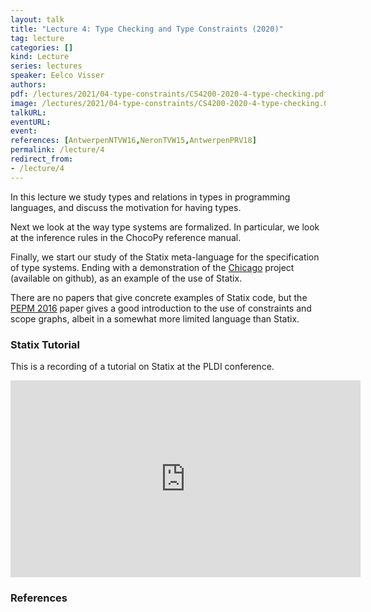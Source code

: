 ```yaml
---
layout: talk
title: "Lecture 4: Type Checking and Type Constraints (2020)"
tag: lecture
categories: []
kind: Lecture
series: lectures
speaker: Eelco Visser
authors:
pdf: /lectures/2021/04-type-constraints/CS4200-2020-4-type-checking.pdf
image: /lectures/2021/04-type-constraints/CS4200-2020-4-type-checking.001.png
talkURL:
eventURL:
event:
references: [AntwerpenNTVW16,NeronTVW15,AntwerpenPRV18]
permalink: /lecture/4
redirect_from:
- /lecture/4
---
```


In this lecture we study types and relations in types in programming languages, and discuss the motivation for having types.

Next we look at the way type systems are formalized. In particular, we look at the inference rules in the ChocoPy reference manual.

Finally, we start our study of the Statix meta-language for the specification of type systems. Ending with a demonstration of the [Chicago](https://github.com/MetaBorgCube/statix-sandbox/tree/master/chicago) project (available on github), as an example of the use of Statix.

There are no papers that give concrete examples of Statix code, but the [PEPM 2016](http://localhost:4000/publications/2016/AntwerpenNTVW16.pdf) paper gives a good introduction to the use of constraints and scope graphs, albeit in a somewhat more limited language than Statix.

### Statix Tutorial

This is a recording of a tutorial on Statix at the PLDI conference.

<iframe width="560" height="315" src="https://www.youtube.com/embed/0GPZiZF5znA" frameborder="0" allow="accelerometer; autoplay; encrypted-media; gyroscope; picture-in-picture" allowfullscreen></iframe>


### References
